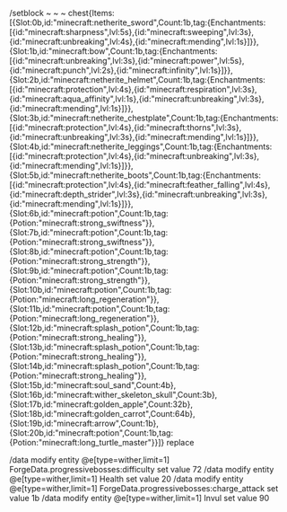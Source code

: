 /setblock ~ ~ ~ chest{Items:[{Slot:0b,id:"minecraft:netherite_sword",Count:1b,tag:{Enchantments:[{id:"minecraft:sharpness",lvl:5s},{id:"minecraft:sweeping",lvl:3s},{id:"minecraft:unbreaking",lvl:4s},{id:"minecraft:mending",lvl:1s}]}},{Slot:1b,id:"minecraft:bow",Count:1b,tag:{Enchantments:[{id:"minecraft:unbreaking",lvl:3s},{id:"minecraft:power",lvl:5s},{id:"minecraft:punch",lvl:2s},{id:"minecraft:infinity",lvl:1s}]}},{Slot:2b,id:"minecraft:netherite_helmet",Count:1b,tag:{Enchantments:[{id:"minecraft:protection",lvl:4s},{id:"minecraft:respiration",lvl:3s},{id:"minecraft:aqua_affinity",lvl:1s},{id:"minecraft:unbreaking",lvl:3s},{id:"minecraft:mending",lvl:1s}]}},{Slot:3b,id:"minecraft:netherite_chestplate",Count:1b,tag:{Enchantments:[{id:"minecraft:protection",lvl:4s},{id:"minecraft:thorns",lvl:3s},{id:"minecraft:unbreaking",lvl:3s},{id:"minecraft:mending",lvl:1s}]}},{Slot:4b,id:"minecraft:netherite_leggings",Count:1b,tag:{Enchantments:[{id:"minecraft:protection",lvl:4s},{id:"minecraft:unbreaking",lvl:3s},{id:"minecraft:mending",lvl:1s}]}},{Slot:5b,id:"minecraft:netherite_boots",Count:1b,tag:{Enchantments:[{id:"minecraft:protection",lvl:4s},{id:"minecraft:feather_falling",lvl:4s},{id:"minecraft:depth_strider",lvl:3s},{id:"minecraft:unbreaking",lvl:3s},{id:"minecraft:mending",lvl:1s}]}},{Slot:6b,id:"minecraft:potion",Count:1b,tag:{Potion:"minecraft:strong_swiftness"}},{Slot:7b,id:"minecraft:potion",Count:1b,tag:{Potion:"minecraft:strong_swiftness"}},{Slot:8b,id:"minecraft:potion",Count:1b,tag:{Potion:"minecraft:strong_strength"}},{Slot:9b,id:"minecraft:potion",Count:1b,tag:{Potion:"minecraft:strong_strength"}},{Slot:10b,id:"minecraft:potion",Count:1b,tag:{Potion:"minecraft:long_regeneration"}},{Slot:11b,id:"minecraft:potion",Count:1b,tag:{Potion:"minecraft:long_regeneration"}},{Slot:12b,id:"minecraft:splash_potion",Count:1b,tag:{Potion:"minecraft:strong_healing"}},{Slot:13b,id:"minecraft:splash_potion",Count:1b,tag:{Potion:"minecraft:strong_healing"}},{Slot:14b,id:"minecraft:splash_potion",Count:1b,tag:{Potion:"minecraft:strong_healing"}},{Slot:15b,id:"minecraft:soul_sand",Count:4b},{Slot:16b,id:"minecraft:wither_skeleton_skull",Count:3b},{Slot:17b,id:"minecraft:golden_apple",Count:32b},{Slot:18b,id:"minecraft:golden_carrot",Count:64b},{Slot:19b,id:"minecraft:arrow",Count:1b},{Slot:20b,id:"minecraft:potion",Count:1b,tag:{Potion:"minecraft:long_turtle_master"}}]} replace

/data modify entity @e[type=wither,limit=1] ForgeData.progressivebosses:difficulty set value 72
/data modify entity @e[type=wither,limit=1] Health set value 20
/data modify entity @e[type=wither,limit=1] ForgeData.progressivebosses:charge_attack set value 1b
/data modify entity @e[type=wither,limit=1] Invul set value 90